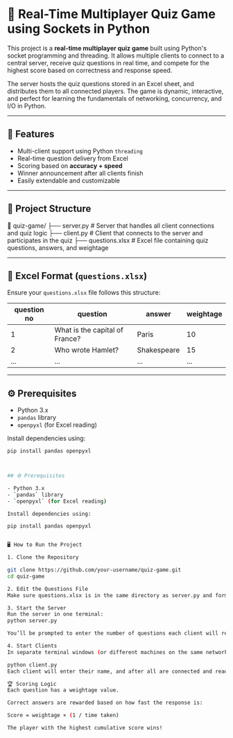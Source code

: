 # 🧠 Real-Time Multiplayer Quiz Game using Sockets in Python

This project is a **real-time multiplayer quiz game** built using Python's socket programming and threading. It allows multiple clients to connect to a central server, receive quiz questions in real time, and compete for the highest score based on correctness and response speed.

The server hosts the quiz questions stored in an Excel sheet, and distributes them to all connected players. The game is dynamic, interactive, and perfect for learning the fundamentals of networking, concurrency, and I/O in Python.

---

## 🚀 Features

- Multi-client support using Python `threading`
- Real-time question delivery from Excel
- Scoring based on **accuracy + speed**
- Winner announcement after all clients finish
- Easily extendable and customizable

---

## 📁 Project Structure

📂 quiz-game/ ├── server.py # Server that handles all client connections and quiz logic ├── client.py # Client that connects to the server and participates in the quiz ├── questions.xlsx # Excel file containing quiz questions, answers, and weightage




---

## 📝 Excel Format (`questions.xlsx`)

Ensure your `questions.xlsx` file follows this structure:

| question no | question                          | answer  | weightage |
|-------------|-----------------------------------|---------|-----------|
| 1           | What is the capital of France?    | Paris   | 10        |
| 2           | Who wrote Hamlet?                 | Shakespeare | 15     |
| ...         | ...                               | ...     | ...       |

---

## ⚙️ Prerequisites

- Python 3.x
- `pandas` library
- `openpyxl` (for Excel reading)

Install dependencies using:

```bash
pip install pandas openpyxl



## ⚙️ Prerequisites

- Python 3.x
- `pandas` library
- `openpyxl` (for Excel reading)

Install dependencies using:

pip install pandas openpyxl


🖥️ How to Run the Project

1. Clone the Repository

git clone https://github.com/your-username/quiz-game.git
cd quiz-game

2. Edit the Questions File
Make sure questions.xlsx is in the same directory as server.py and formatted correctly (see example above).

3. Start the Server
Run the server in one terminal:
python server.py

You’ll be prompted to enter the number of questions each client will receive.

4. Start Clients
In separate terminal windows (or different machines on the same network), run the client:

python client.py
Each client will enter their name, and after all are connected and ready, one can type start to begin the quiz.

🏆 Scoring Logic
Each question has a weightage value.

Correct answers are rewarded based on how fast the response is:

Score = weightage × (1 / time taken)

The player with the highest cumulative score wins!

